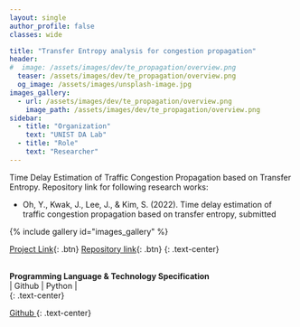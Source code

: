 ```yaml
---
layout: single
author_profile: false
classes: wide

title: "Transfer Entropy analysis for congestion propagation"
header:
#  image: /assets/images/dev/te_propagation/overview.png
  teaser: /assets/images/dev/te_propagation/overview.png
  og_image: /assets/images/unsplash-image.jpg
images_gallery:
  - url: /assets/images/dev/te_propagation/overview.png
    image_path: /assets/images/dev/te_propagation/overview.png
sidebar:
  - title: "Organization"
    text: "UNIST DA Lab"
  - title: "Role"
    text: "Researcher"
---
```


Time Delay Estimation of Traffic Congestion Propagation based on Transfer Entropy. Repository link for following research works: 
- Oh, Y., Kwak, J., Lee, J., & Kim, S. (2022). Time delay estimation of traffic congestion propagation based on transfer entropy, submitted

{% include gallery id="images_gallery" %}

[Project Link](https://yongkyung-oh.github.io/TransferEntropy-Propagation/){: .btn}
[Repository link](https://github.com/yongkyung-oh/TransferEntropy-Propagation){: .btn}
{: .text-center}

<br>
<b>Programming Language & Technology Specification</b>
<div class="notice">| 
  <i class="fab fa-fw fa-github" ></i> Github | 
  <i class="fab fa-fw fa-python"></i> Python |
</div>
{: .text-center}

<a href="https://github.com/yongkyung-oh/" class="btn btn--primary" style="width: 10em"> <i class="fab fa-fw fa-github" ></i> Github </a>
{: .text-center}
